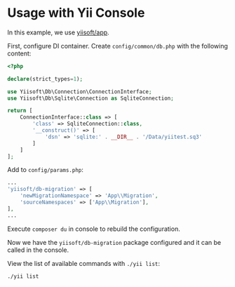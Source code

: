 # Usage with Yii Console

In this example, we use [yiisoft/app](https://github.com/yiisoft/app).

First, configure DI container. Create `config/common/db.php` with the following content:

```php
<?php

declare(strict_types=1);

use Yiisoft\Db\Connection\ConnectionInterface;
use Yiisoft\Db\Sqlite\Connection as SqliteConnection;

return [
    ConnectionInterface::class => [
        'class' => SqliteConnection::class,
        '__construct()' => [
            'dsn' => 'sqlite:' . __DIR__ . '/Data/yiitest.sq3'
        ]
    ]
];
```

Add to `config/params.php`:

```php
...
'yiisoft/db-migration' => [
    'newMigrationNamespace' => 'App\\Migration',
    'sourceNamespaces' => ['App\\Migration'],
],
...
```

Execute `composer du` in console to rebuild the configuration.

Now we have the `yiisoft/db-migration` package configured and it can be called in the console.

View the list of available commands with `./yii list`:

```shell
./yii list
```
